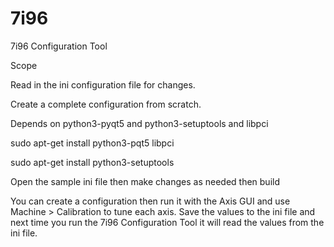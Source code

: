 # 7i96
7i96 Configuration Tool

Scope

Read in the ini configuration file for changes.

Create a complete configuration from scratch.

Depends on python3-pyqt5 and python3-setuptools and libpci

sudo apt-get install python3-pqt5 libpci

sudo apt-get install python3-setuptools

Open the sample ini file then make changes as needed then build

You can create a configuration then run it with the Axis GUI and use
Machine > Calibration to tune each axis. Save the values to the ini file and
next time you run the 7i96 Configuration Tool it will read the values from the
ini file.
